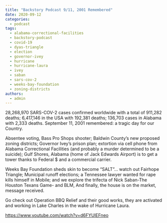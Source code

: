 ```yaml
---
title: "Backstory Podcast 9/11, 2001 Remembered"
date: 2020-09-12
categories: 
  - podcast
tags: 
  - alabama-correctional-facilities
  - backstory-podcast
  - covid-19
  - dyas-triangle
  - election
  - governor-ivey
  - hurricane
  - hurricane-laura
  - ivey
  - saban
  - sars-cov-2
  - weeks-bay-foundation
  - zoning-districts
authors: 
  - admin
---
```


28,268,970 SARS-COV-2 cases confirmed worldwide with a total of 911,282 deaths; 6,417,146 in the USA with 192,381 deaths; 136,703 cases in Alabama with 2,333 deaths. September 11, 2001 remembered: a tragic day for our Country.

Absentee voting, Bass Pro Shops shooter; Baldwin County’s new proposed zoning districts; Governor Ivey’s prison plan; extortion via cell phone from Alabama Correctional Facilities (and probably a murder determined to be a suicide); Gulf Shores, Alabama (home of Jack Edwards Airport) is to get a tower thanks to Federal $ and a commercial carrier.

Weeks Bay Foundation sheds skin to become “SALT”... watch out Fairhope Triangle; Municipal runoff elections; a Tennessee lawyer wanted for rape kills himself in Mobile; and we explore the trifecta of Nick Saban-The Houston Texans Game- and BLM, And finally, the house is on the market, message received.

Go check out Operation BBQ Relief and their good works, they are activated and working in Lake Charles in the wake of Hurricane Laura.

https://www.youtube.com/watch?v=d6FYUlEFneo
